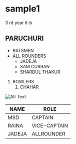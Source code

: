 # sample1 
3 rd year it-b 

## <H2>PARUCHURI

* BATSMEN 
* ALL ROUNDERS 
   * JADEJA 
   * SAM CURRAN 
   * SHARDUL THAKUR 

1. BOWLERS 
   1. CHAHAR 

 
![Alt Text](https://thecricketlounge.com/wp-content/uploads/2020/09/SAM-CURRAN-IPL-2020-JERSEY.jpg) 

NAME         | ROLE 
------------ | ------------- 
MSD          | CAPTAIN 
RAINA        | VICE-CAPTAIN 
JADEJA       | ALLROUNDER
